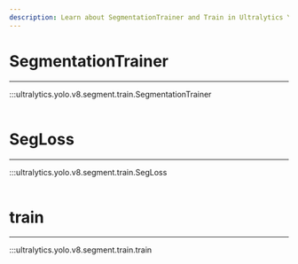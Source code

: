 ```yaml
---
description: Learn about SegmentationTrainer and Train in Ultralytics YOLO v8 for efficient object detection models. Improve your training with Ultralytics Docs.
---
```


# SegmentationTrainer
---
:::ultralytics.yolo.v8.segment.train.SegmentationTrainer
<br><br>

# SegLoss
---
:::ultralytics.yolo.v8.segment.train.SegLoss
<br><br>

# train
---
:::ultralytics.yolo.v8.segment.train.train
<br><br>